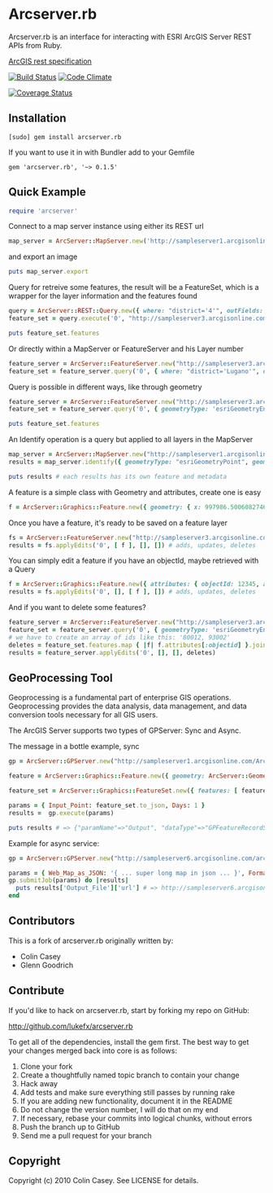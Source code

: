 # Arcserver.rb

Arcserver.rb is an interface for interacting with ESRI ArcGIS Server  REST APIs from Ruby.

[ArcGIS rest specification](http://www.esri.com/library/whitepapers/pdfs/geoservices-rest-spec.pdf)


[![Build Status](https://travis-ci.org/lukefx/arcserver.rb.png?branch=master)](https://travis-ci.org/lukefx/arcserver.rb)
[![Code Climate](https://codeclimate.com/github/lukefx/arcserver.rb.png)](https://codeclimate.com/github/lukefx/arcserver.rb)

[![Coverage Status](https://coveralls.io/repos/lukefx/arcserver.rb/badge.png?branch=master)](https://coveralls.io/r/lukefx/arcserver.rb?branch=master)

## Installation

    [sudo] gem install arcserver.rb

If you want to use it in with Bundler add to your Gemfile

    gem 'arcserver.rb', '~> 0.1.5'

## Quick Example

```ruby
require 'arcserver'
```

Connect to a map server instance using either its REST url

```ruby
map_server = ArcServer::MapServer.new('http://sampleserver1.arcgisonline.com/ArcGIS/services/Portland/ESRI_LandBase_WebMercator/MapServer')
```

and export an image

```ruby
puts map_server.export
```

Query for retreive some features, the result will be a FeatureSet, which is a wrapper for the layer information and the features found

```ruby
query = ArcServer::REST::Query.new({ where: "district='4'", outFields: "*" })
feature_set = query.execute('0', "http://sampleserver3.arcgisonline.com/ArcGIS/rest/services/SanFrancisco/311Incidents/FeatureServer")

puts feature_set.features
```

Or directly within a MapServer or FeatureServer and his Layer number

```ruby
feature_server = ArcServer::FeatureServer.new("http://sampleserver3.arcgisonline.com/ArcGIS/rest/services/SanFrancisco/311Incidents/FeatureServer")
feature_set = feature_server.query('0', { where: "district='Lugano'", outFields: "*" })
```

Query is possible in different ways, like through geometry

```ruby
feature_server = ArcServer::FeatureServer.new("http://sampleserver3.arcgisonline.com/ArcGIS/rest/services/SanFrancisco/311Incidents/FeatureServer")
feature_set = feature_server.query('0', { geometryType: 'esriGeometryEnvelope', geometry: '{"xmin":997878.8354556253,"ymin":5783588.635939264,"xmax":998147.5593831083,"ymax":5783767.785224252,"spatialReference":{"wkid":102100}}', outFields: "*", inSR: 102100, outSR: 102100 })

puts feature_set.features
```

An Identify operation is a query but applied to all layers in the MapServer

```ruby
map_server = ArcServer::MapServer.new("http://sampleserver1.arcgisonline.com/ArcGIS/rest/services/Specialty/ESRI_StateCityHighway_USA/MapServer")
results = map_server.identify({ geometryType: "esriGeometryPoint", geometry: "-120,40", tolerance: "10", mapExtent: "-119,38,-121,41", imageDisplay: "400,300,96" })

puts results # each results has its own feature and metadata
```

A feature is a simple class with Geometry and attributes, create one is easy

```ruby
f = ArcServer::Graphics::Feature.new({ geometry: { x: 997986.5006082746, y: 5783631.06234916, spatialReference: { wkid: 102100 }}, attributes: {status:1,req_id:"12345",req_type:"Graffiti Complaint – Private Property",req_date:"30.09.2013",req_time:"14:00",address:"via dei matti 0",district:"4"} })
```

Once you have a feature, it's ready to be saved on a feature layer

```ruby
fs = ArcServer::FeatureServer.new("http://sampleserver3.arcgisonline.com/ArcGIS/rest/services/SanFrancisco/311Incidents/FeatureServer")
results = fs.applyEdits('0', [ f ], [], []) # adds, updates, deletes
```

You can simply edit a feature if you have an objectId, maybe retrieved with a Query

```ruby
f = ArcServer::Graphics::Feature.new({ attributes: { objectId: 12345, address: "via dei matti 0", district: "4"} })
results = fs.applyEdits('0', [], [ f ], []) # adds, updates, deletes
```

And if you want to delete some features?

```ruby
feature_server = ArcServer::FeatureServer.new("http://sampleserver3.arcgisonline.com/ArcGIS/rest/services/SanFrancisco/311Incidents/FeatureServer")
feature_set = feature_server.query('0', { geometryType: 'esriGeometryEnvelope', geometry: '{"xmin":997878.8354556253,"ymin":5783588.635939264,"xmax":998147.5593831083,"ymax":5783767.785224252,"spatialReference":{"wkid":102100}}', outFields: "*", inSR: 102100, outSR: 102100 })
# we have to create an array of ids like this: '80012, 93002'
deletes = feature_set.features.map { |f| f.attributes[:objectid] }.join(',')
results = feature_server.applyEdits('0', [], [], deletes)
```

## GeoProcessing Tool

Geoprocessing is a fundamental part of enterprise GIS operations. Geoprocessing provides the data analysis, data management, and data conversion tools necessary for all GIS users.

The ArcGIS Server supports two types of GPServer: Sync and Async.

The message in a bottle example, sync

```ruby
gp = ArcServer::GPServer.new("http://sampleserver1.arcgisonline.com/ArcGIS/rest/services/Specialty/ESRI_Currents_World/GPServer/MessageInABottle")

feature = ArcServer::Graphics::Feature.new({ geometry: ArcServer::Geometry::Point.new({ x: -76.2890625, y: 35.859375, spatialReference: { wkid: 4326 } }) })

feature_set = ArcServer::Graphics::FeatureSet.new({ features: [ feature ] })

params = { Input_Point: feature_set.to_json, Days: 1 }
results =  gp.execute(params)

puts results # => {"paramName"=>"Output", "dataType"=>"GPFeatureRecordSetLayer", "value"=>{"geometryType"=>"esriGeometryPolyline", "spatialReference"=>{"wkid"=>4326}, "features"=>[{"attributes"=>{"FID"=>1, "FNODE_"=>0, "Shape_Length"=>0.19891537566450523}, "geometry"=>{"paths"=>[[[-76.2890625, 35.859375], [-76.09141540527344, 35.88180160522461]]]}}], "exceededTransferLimit"=>false}}
```

Example for async service:

```ruby
gp = ArcServer::GPServer.new("http://sampleserver6.arcgisonline.com/arcgis/rest/services/Utilities/PrintingTools/GPServer/Export%20Web%20Map%20Task")

params = { Web_Map_as_JSON: '{ ... super long map in json ... }', Format: 'JPG', Layout_Template: 'MAP_ONLY' }
gp.submitJob(params) do |results|
  puts results['Output_File']['url'] # => http://sampleserver6.arcgisonline.com ... /map.jpg
end
```

## Contributors

This is a fork of arcserver.rb originally written by:

* Colin Casey
* Glenn Goodrich

## Contribute

If you'd like to hack on arcserver.rb, start by forking my repo on GitHub:

  http://github.com/lukefx/arcserver.rb

To get all of the dependencies, install the gem first. The best way to get your changes merged back into core is as follows:

1. Clone your fork
2. Create a thoughtfully named topic branch to contain your change
3. Hack away
4. Add tests and make sure everything still passes by running rake
5. If you are adding new functionality, document it in the README
6. Do not change the version number, I will do that on my end
7. If necessary, rebase your commits into logical chunks, without errors
8. Push the branch up to GitHub
9. Send me a pull request for your branch

## Copyright

Copyright (c) 2010 Colin Casey. See LICENSE for details.
